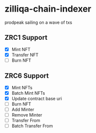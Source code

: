 # zilliqa-chain-indexer
prodpeak sailing on a wave of txs

## ZRC1 Support
- [x] Mint NFT
- [x] Transfer NFT
- [ ] Burn NFT

## ZRC6 Support
- [x] Mint NFTs
- [x] Batch Mint NFTs
- [x] Update contract base uri
- [ ] Burn NFT
- [ ] Add Minter
- [ ] Remove Minter
- [ ] Transfer From
- [ ] Batch Transfer From